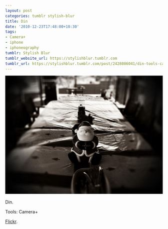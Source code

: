 ```yaml
---
layout: post
categories: tumblr stylish-blur
title: Din
date: '2010-12-23T17:48:00+10:30'
tags:
- Camera+
- iphone
- iphoneography
tumblr: Stylish Blur
tumblr_website_url: https://stylishblur.tumblr.com
tumblr_url: https://stylishblur.tumblr.com/post/2428086041/din-tools-camera-flickr
---
```

 ![](/content/images/tumblr/stylish-blur/tumblr_ldvdo7NVqi1qeku5yo1_1280.jpg)  

Din.

Tools: Camera+

[Flickr](http://www.flickr.com/photos/jden/5285288407/in/set-72157625458274254/).

